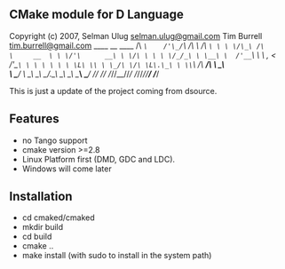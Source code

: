 ## CMake module for D Language
Copyright (c) 2007, Selman Ulug <selman.ulug@gmail.com>
                    Tim Burrell <tim.burrell@gmail.com>
     ____                        __              ____ 
    /\  _`\    /'\_/`\          /\ \            /\  _`\
    \ \ \/\_\ /\      \     __  \ \ \/'\      __\ \ \/\ \
     \ \ \/_/_\ \ \__\ \  /'__`\ \ \ , <    /'__`\ \ \ \ \
      \ \ \L\ \\ \ \_/\ \/\ \L\.\_\ \ \\`\ /\  __/\ \ \_\ \
       \ \____/ \ \_\\ \_\ \__/.\_\\ \_\ \_\ \____\\ \____/
        \/___/   \/_/ \/_/\/__/\/_/ \/_/\/_/\/____/ \/___/
      

  
This is just a update of the project coming from dsource. 

Features 
--------
 * no Tango support 
 * cmake version >=2.8
 * Linux Platform first (DMD, GDC and LDC). 
 * Windows will come later
  
## Installation

* cd cmaked/cmaked
* mkdir build
* cd build
* cmake ..
* make install (with sudo to install in the system path)


